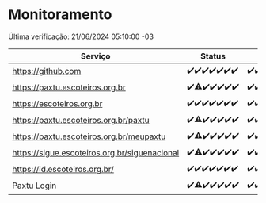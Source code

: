 # Monitoramento

Última verificação: 21/06/2024 05:10:00 -03

|Serviço|Status|Últimas 24h|
|---|---|---|
|https://github.com|<span title="2024-06-14: OK=24">✔️</span><span title="2024-06-15: OK=24">✔️</span><span title="2024-06-16: OK=24">✔️</span><span title="2024-06-17: OK=24">✔️</span><span title="2024-06-18: OK=24">✔️</span><span title="2024-06-19: OK=24">✔️</span><span title="2024-06-20: OK=9">✔️</span>|<span title="20/06/2024 06:08:00 -03 : 200">✔️</span><span title="20/06/2024 07:07:00 -03 : 200">✔️</span><span title="20/06/2024 08:05:00 -03 : 200">✔️</span><span title="20/06/2024 09:12:00 -03 : 200">✔️</span><span title="20/06/2024 10:09:00 -03 : 200">✔️</span><span title="20/06/2024 11:06:00 -03 : 200">✔️</span><span title="20/06/2024 12:07:00 -03 : 200">✔️</span><span title="20/06/2024 13:09:00 -03 : 200">✔️</span><span title="20/06/2024 14:06:00 -03 : 200">✔️</span><span title="20/06/2024 15:10:00 -03 : 200">✔️</span><span title="20/06/2024 16:06:00 -03 : 200">✔️</span><span title="20/06/2024 17:07:00 -03 : 200">✔️</span><span title="20/06/2024 18:06:00 -03 : 200">✔️</span><span title="20/06/2024 19:06:00 -03 : 200">✔️</span><span title="20/06/2024 20:08:00 -03 : 200">✔️</span><span title="20/06/2024 21:32:00 -03 : 200">✔️</span><span title="20/06/2024 22:52:00 -03 : 200">✔️</span><span title="20/06/2024 23:24:00 -03 : 200">✔️</span><span title="21/06/2024 00:07:00 -03 : 200">✔️</span><span title="21/06/2024 01:09:00 -03 : 200">✔️</span><span title="21/06/2024 02:08:00 -03 : 200">✔️</span><span title="21/06/2024 03:10:00 -03 : 200">✔️</span><span title="21/06/2024 04:07:00 -03 : 200">✔️</span><span title="21/06/2024 05:10:00 -03 : 200">✔️</span>|
|https://paxtu.escoteiros.org.br|<span title="2024-06-14: OK=24">✔️</span><span title="2024-06-15: OK=23, Falhas=1">⚠️</span><span title="2024-06-16: OK=24">✔️</span><span title="2024-06-17: OK=24">✔️</span><span title="2024-06-18: OK=24">✔️</span><span title="2024-06-19: OK=24">✔️</span><span title="2024-06-20: OK=9">✔️</span>|<span title="20/06/2024 06:08:00 -03 : 200">✔️</span><span title="20/06/2024 07:07:00 -03 : 200">✔️</span><span title="20/06/2024 08:05:00 -03 : 200">✔️</span><span title="20/06/2024 09:12:00 -03 : 200">✔️</span><span title="20/06/2024 10:09:00 -03 : 200">✔️</span><span title="20/06/2024 11:06:00 -03 : 200">✔️</span><span title="20/06/2024 12:07:00 -03 : 200">✔️</span><span title="20/06/2024 13:09:00 -03 : 200">✔️</span><span title="20/06/2024 14:06:00 -03 : 200">✔️</span><span title="20/06/2024 15:10:00 -03 : 200">✔️</span><span title="20/06/2024 16:06:00 -03 : 200">✔️</span><span title="20/06/2024 17:07:00 -03 : 200">✔️</span><span title="20/06/2024 18:06:00 -03 : 200">✔️</span><span title="20/06/2024 19:06:00 -03 : 200">✔️</span><span title="20/06/2024 20:08:00 -03 : 200">✔️</span><span title="20/06/2024 21:32:00 -03 : 200">✔️</span><span title="20/06/2024 22:52:00 -03 : 200">✔️</span><span title="20/06/2024 23:24:00 -03 : 200">✔️</span><span title="21/06/2024 00:07:00 -03 : 200">✔️</span><span title="21/06/2024 01:09:00 -03 : 200">✔️</span><span title="21/06/2024 02:08:00 -03 : 200">✔️</span><span title="21/06/2024 03:10:00 -03 : 200">✔️</span><span title="21/06/2024 04:07:00 -03 : 200">✔️</span><span title="21/06/2024 05:10:00 -03 : 200">✔️</span>|
|https://escoteiros.org.br|<span title="2024-06-14: OK=24">✔️</span><span title="2024-06-15: OK=24">✔️</span><span title="2024-06-16: OK=24">✔️</span><span title="2024-06-17: OK=24">✔️</span><span title="2024-06-18: OK=24">✔️</span><span title="2024-06-19: OK=24">✔️</span><span title="2024-06-20: OK=9">✔️</span>|<span title="20/06/2024 06:08:00 -03 : 200">✔️</span><span title="20/06/2024 07:07:00 -03 : 200">✔️</span><span title="20/06/2024 08:05:00 -03 : 200">✔️</span><span title="20/06/2024 09:12:00 -03 : 200">✔️</span><span title="20/06/2024 10:09:00 -03 : 200">✔️</span><span title="20/06/2024 11:06:00 -03 : 200">✔️</span><span title="20/06/2024 12:07:00 -03 : 200">✔️</span><span title="20/06/2024 13:09:00 -03 : 200">✔️</span><span title="20/06/2024 14:06:00 -03 : 200">✔️</span><span title="20/06/2024 15:10:00 -03 : 200">✔️</span><span title="20/06/2024 16:06:00 -03 : 200">✔️</span><span title="20/06/2024 17:07:00 -03 : 200">✔️</span><span title="20/06/2024 18:06:00 -03 : 200">✔️</span><span title="20/06/2024 19:06:00 -03 : 200">✔️</span><span title="20/06/2024 20:08:00 -03 : 200">✔️</span><span title="20/06/2024 21:32:00 -03 : 200">✔️</span><span title="20/06/2024 22:52:00 -03 : 200">✔️</span><span title="20/06/2024 23:24:00 -03 : 200">✔️</span><span title="21/06/2024 00:07:00 -03 : 200">✔️</span><span title="21/06/2024 01:09:00 -03 : 200">✔️</span><span title="21/06/2024 02:08:00 -03 : 200">✔️</span><span title="21/06/2024 03:10:00 -03 : 200">✔️</span><span title="21/06/2024 04:07:00 -03 : 200">✔️</span><span title="21/06/2024 05:10:00 -03 : 200">✔️</span>|
|https://paxtu.escoteiros.org.br/paxtu|<span title="2024-06-14: OK=24">✔️</span><span title="2024-06-15: OK=23, Falhas=1">⚠️</span><span title="2024-06-16: OK=24">✔️</span><span title="2024-06-17: OK=24">✔️</span><span title="2024-06-18: OK=24">✔️</span><span title="2024-06-19: OK=24">✔️</span><span title="2024-06-20: OK=9">✔️</span>|<span title="20/06/2024 06:08:00 -03 : 200">✔️</span><span title="20/06/2024 07:07:00 -03 : 200">✔️</span><span title="20/06/2024 08:05:00 -03 : 200">✔️</span><span title="20/06/2024 09:12:00 -03 : 200">✔️</span><span title="20/06/2024 10:09:00 -03 : 200">✔️</span><span title="20/06/2024 11:06:00 -03 : 200">✔️</span><span title="20/06/2024 12:07:00 -03 : 200">✔️</span><span title="20/06/2024 13:09:00 -03 : 200">✔️</span><span title="20/06/2024 14:06:00 -03 : 200">✔️</span><span title="20/06/2024 15:10:00 -03 : 200">✔️</span><span title="20/06/2024 16:06:00 -03 : 200">✔️</span><span title="20/06/2024 17:07:00 -03 : 200">✔️</span><span title="20/06/2024 18:06:00 -03 : 200">✔️</span><span title="20/06/2024 19:06:00 -03 : 200">✔️</span><span title="20/06/2024 20:08:00 -03 : 200">✔️</span><span title="20/06/2024 21:32:00 -03 : 200">✔️</span><span title="20/06/2024 22:52:00 -03 : 200">✔️</span><span title="20/06/2024 23:24:00 -03 : 200">✔️</span><span title="21/06/2024 00:07:00 -03 : 200">✔️</span><span title="21/06/2024 01:09:00 -03 : 200">✔️</span><span title="21/06/2024 02:08:00 -03 : 200">✔️</span><span title="21/06/2024 03:10:00 -03 : 200">✔️</span><span title="21/06/2024 04:07:00 -03 : 200">✔️</span><span title="21/06/2024 05:10:00 -03 : 200">✔️</span>|
|https://paxtu.escoteiros.org.br/meupaxtu|<span title="2024-06-14: OK=24">✔️</span><span title="2024-06-15: OK=23, Falhas=1">⚠️</span><span title="2024-06-16: OK=24">✔️</span><span title="2024-06-17: OK=24">✔️</span><span title="2024-06-18: OK=24">✔️</span><span title="2024-06-19: OK=24">✔️</span><span title="2024-06-20: OK=9">✔️</span>|<span title="20/06/2024 06:08:00 -03 : 200">✔️</span><span title="20/06/2024 07:07:00 -03 : 200">✔️</span><span title="20/06/2024 08:05:00 -03 : 200">✔️</span><span title="20/06/2024 09:12:00 -03 : 200">✔️</span><span title="20/06/2024 10:09:00 -03 : 200">✔️</span><span title="20/06/2024 11:06:00 -03 : 200">✔️</span><span title="20/06/2024 12:07:00 -03 : 200">✔️</span><span title="20/06/2024 13:09:00 -03 : 200">✔️</span><span title="20/06/2024 14:06:00 -03 : 200">✔️</span><span title="20/06/2024 15:10:00 -03 : 200">✔️</span><span title="20/06/2024 16:06:00 -03 : 200">✔️</span><span title="20/06/2024 17:07:00 -03 : 200">✔️</span><span title="20/06/2024 18:06:00 -03 : 200">✔️</span><span title="20/06/2024 19:06:00 -03 : 200">✔️</span><span title="20/06/2024 20:08:00 -03 : 200">✔️</span><span title="20/06/2024 21:32:00 -03 : 200">✔️</span><span title="20/06/2024 22:52:00 -03 : 200">✔️</span><span title="20/06/2024 23:24:00 -03 : 200">✔️</span><span title="21/06/2024 00:07:00 -03 : 200">✔️</span><span title="21/06/2024 01:09:00 -03 : 200">✔️</span><span title="21/06/2024 02:08:00 -03 : 200">✔️</span><span title="21/06/2024 03:10:00 -03 : 200">✔️</span><span title="21/06/2024 04:07:00 -03 : 200">✔️</span><span title="21/06/2024 05:10:00 -03 : 200">✔️</span>|
|https://sigue.escoteiros.org.br/siguenacional|<span title="2024-06-14: OK=24">✔️</span><span title="2024-06-15: OK=23, Falhas=1">⚠️</span><span title="2024-06-16: OK=24">✔️</span><span title="2024-06-17: OK=24">✔️</span><span title="2024-06-18: OK=24">✔️</span><span title="2024-06-19: OK=24">✔️</span><span title="2024-06-20: OK=9">✔️</span>|<span title="20/06/2024 06:08:00 -03 : 200">✔️</span><span title="20/06/2024 07:07:00 -03 : 200">✔️</span><span title="20/06/2024 08:05:00 -03 : 200">✔️</span><span title="20/06/2024 09:12:00 -03 : 200">✔️</span><span title="20/06/2024 10:09:00 -03 : 200">✔️</span><span title="20/06/2024 11:06:00 -03 : 200">✔️</span><span title="20/06/2024 12:07:00 -03 : 200">✔️</span><span title="20/06/2024 13:09:00 -03 : 200">✔️</span><span title="20/06/2024 14:06:00 -03 : 200">✔️</span><span title="20/06/2024 15:10:00 -03 : 200">✔️</span><span title="20/06/2024 16:06:00 -03 : 200">✔️</span><span title="20/06/2024 17:07:00 -03 : 200">✔️</span><span title="20/06/2024 18:06:00 -03 : 200">✔️</span><span title="20/06/2024 19:06:00 -03 : 200">✔️</span><span title="20/06/2024 20:08:00 -03 : 200">✔️</span><span title="20/06/2024 21:32:00 -03 : 200">✔️</span><span title="20/06/2024 22:52:00 -03 : 200">✔️</span><span title="20/06/2024 23:24:00 -03 : 200">✔️</span><span title="21/06/2024 00:07:00 -03 : 200">✔️</span><span title="21/06/2024 01:09:00 -03 : 200">✔️</span><span title="21/06/2024 02:08:00 -03 : 200">✔️</span><span title="21/06/2024 03:10:00 -03 : 200">✔️</span><span title="21/06/2024 04:07:00 -03 : 200">✔️</span><span title="21/06/2024 05:10:00 -03 : 200">✔️</span>|
|https://id.escoteiros.org.br/|<span title="2024-06-14: OK=24">✔️</span><span title="2024-06-15: OK=24">✔️</span><span title="2024-06-16: OK=24">✔️</span><span title="2024-06-17: OK=24">✔️</span><span title="2024-06-18: OK=24">✔️</span><span title="2024-06-19: OK=24">✔️</span><span title="2024-06-20: OK=9">✔️</span>|<span title="20/06/2024 06:08:00 -03 : 200">✔️</span><span title="20/06/2024 07:07:00 -03 : 200">✔️</span><span title="20/06/2024 08:05:00 -03 : 200">✔️</span><span title="20/06/2024 09:12:00 -03 : 200">✔️</span><span title="20/06/2024 10:09:00 -03 : 200">✔️</span><span title="20/06/2024 11:06:00 -03 : 200">✔️</span><span title="20/06/2024 12:07:00 -03 : 200">✔️</span><span title="20/06/2024 13:09:00 -03 : 200">✔️</span><span title="20/06/2024 14:06:00 -03 : 200">✔️</span><span title="20/06/2024 15:10:00 -03 : 200">✔️</span><span title="20/06/2024 16:06:00 -03 : 200">✔️</span><span title="20/06/2024 17:07:00 -03 : 200">✔️</span><span title="20/06/2024 18:06:00 -03 : 200">✔️</span><span title="20/06/2024 19:06:00 -03 : 200">✔️</span><span title="20/06/2024 20:08:00 -03 : 200">✔️</span><span title="20/06/2024 21:32:00 -03 : 200">✔️</span><span title="20/06/2024 22:52:00 -03 : 200">✔️</span><span title="20/06/2024 23:24:00 -03 : 200">✔️</span><span title="21/06/2024 00:07:00 -03 : 200">✔️</span><span title="21/06/2024 01:09:00 -03 : 200">✔️</span><span title="21/06/2024 02:08:00 -03 : 200">✔️</span><span title="21/06/2024 03:10:00 -03 : 200">✔️</span><span title="21/06/2024 04:07:00 -03 : 200">✔️</span><span title="21/06/2024 05:10:00 -03 : 200">✔️</span>|
|Paxtu Login|<span title="2024-06-14: OK=24">✔️</span><span title="2024-06-15: OK=23, Falhas=1">⚠️</span><span title="2024-06-16: OK=24">✔️</span><span title="2024-06-17: OK=24">✔️</span><span title="2024-06-18: OK=24">✔️</span><span title="2024-06-19: OK=24">✔️</span><span title="2024-06-20: OK=9">✔️</span>|<span title="20/06/2024 06:08:00 -03 : 200">✔️</span><span title="20/06/2024 07:07:00 -03 : 200">✔️</span><span title="20/06/2024 08:05:00 -03 : 200">✔️</span><span title="20/06/2024 09:12:00 -03 : 200">✔️</span><span title="20/06/2024 10:09:00 -03 : 200">✔️</span><span title="20/06/2024 11:06:00 -03 : 200">✔️</span><span title="20/06/2024 12:07:00 -03 : 200">✔️</span><span title="20/06/2024 13:09:00 -03 : 200">✔️</span><span title="20/06/2024 14:06:00 -03 : 200">✔️</span><span title="20/06/2024 15:10:00 -03 : 200">✔️</span><span title="20/06/2024 16:06:00 -03 : 200">✔️</span><span title="20/06/2024 17:07:00 -03 : 200">✔️</span><span title="20/06/2024 18:06:00 -03 : 200">✔️</span><span title="20/06/2024 19:06:00 -03 : 200">✔️</span><span title="20/06/2024 20:08:00 -03 : 200">✔️</span><span title="20/06/2024 21:32:00 -03 : 200">✔️</span><span title="20/06/2024 22:52:00 -03 : 200">✔️</span><span title="20/06/2024 23:24:00 -03 : 200">✔️</span><span title="21/06/2024 00:07:00 -03 : 200">✔️</span><span title="21/06/2024 01:09:00 -03 : 200">✔️</span><span title="21/06/2024 02:08:00 -03 : 200">✔️</span><span title="21/06/2024 03:10:00 -03 : 200">✔️</span><span title="21/06/2024 04:07:00 -03 : 200">✔️</span><span title="21/06/2024 05:10:00 -03 : 200">✔️</span>|

